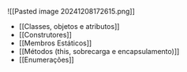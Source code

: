 ![[Pasted image 20241208172615.png]]
- [[Classes, objetos e atributos]]
- [[Construtores]]
- [[Membros Estáticos]]
- [[Métodos (this, sobrecarga e encapsulamento)]]
- [[Enumerações]]
